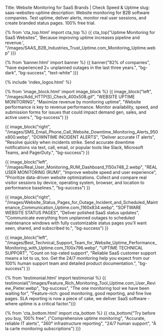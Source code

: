 Title: Website Monitoring for SaaS Brands | Check Speed & Uptime
slug: saas-websites-uptime
description: Website monitoring for B2B software companies. Test uptime, deliver alerts, monitor real user sessions, and create branded status pages. 100% free trial.

{% from 'cta_top.html' import cta_top %} 
{{ cta_top("Uptime Monitoring for SaaS Websites",
  'Because improving uptime increases pipeline and revenue.',
  "/images/SAAS_B2B_Industries_Trust_Uptime.com_Monitoring_Uptime.webp"
)}}


{% from 'banner.html' import banner %} 
{{ banner("<span class='text-success'>82%</span> of companies",
  "have experienced 2+ unplanned outages in the last three years.",
  "bg-dark",
  "bg-success",
  "text-white"
)}}

 <div class="container bg-white my-5">
  {% include 'index_logos.html' %}
 </div>

{% from 'image_block.html' import image_block %}
{{ image_block("left", "/images/Add_HTTP(S)_Check_400x508.gif",
"WEBSITE UPTIME MONITORING",
"Maximize revenue by monitoring uptime",
"Website performance is key to revenue performance. Monitor availability, speed, and submission forms for issues that could impact demand gen, sales, and active users.",
"bg-success") }}

{{ image_block("right", "/images/SMS_Email_Phone_Call_Website_Downtime_Monitoring_Alerts_950x800.webp",
"DOWNTIME INCIDENT ALERTS",
"Deliver accurate IT alerts",
"Resolve quickly when incidents strike. Send accurate downtime notifications via text, call, email, or popular tools like Slack, Microsoft Teams, and PagerDuty.",
"bg-success") }}

{{ image_block("left", "/images/Real_User_Monitoring_RUM_Dashboard_1150x748_2.webp",
"REAL USER MONITORING (RUM)",
"Improve website speed and user experience",
"Prioritize data-driven website optimizations. Collect and compare real visitor sessions by device, operating system, browser, and location to performance baselines.",
"bg-success") }}

{{ image_block("right", "/images/Website_Status_Pages_for_Outage_Incident_and_Scheduled_Maintenance_Communication_Uptime.com_1160x834.webp",
"SOFTWARE WEBSITE STATUS PAGES",
"Deliver polished SaaS status updates",
"Communicate everything from unplanned outages to scheduled maintenance windows with fully customizable status pages you’ll want seen, shared, and subscribed to.",
"bg-success") }}

{{ image_block("left", "/images/Best_Technical_Support_Team_for_Website_Uptime_Performance_Monitoring_with_Uptime.com_1100x796.webp",
"UPTIME TECHNICAL SUPPORT",
"Count on top-rated support",
"Reliable SaaS customer support means a lot to us, too. Get the 24/7 monitoring help you expect from our 100% human support team and detailed product documentation.",
"bg-success") }}


{% from 'testimonial.html' import testimonial %}
{{ testimonial("/images/Feature_Rich_Monitoring_Tool_Uptime.com_User_Review_Pieter.webp",
  "bg-success",
  "The one monitoring tool we have been waiting for",
  "Feature-rich: good monitoring, good reporting, and fine live pages. SLA reporting is now a piece of cake, we deliver SaaS software - where uptime is a critical factor.")}}


{% from 'cta_bottom.html' import cta_bottom %} 
{{ cta_bottom("Try before you buy, 100% free",
  ("Comprehensive uptime monitoring", 
  "Accurate, reliable IT alerts",
  "360° infrastructure reporting",
  "24/7 human support",
  "À la carte monitoring subscriptions")
  )}}
